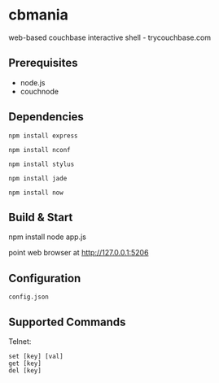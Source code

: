 cbmania
=======

web-based couchbase interactive shell  - trycouchbase.com

Prerequisites
-------------

* node.js
* couchnode

Dependencies
------------

    npm install express

    npm install nconf

    npm install stylus

    npm install jade

    npm install now

Build & Start
------------
   npm install
   node app.js

point web browser at http://127.0.0.1:5206

Configuration
-------------
    config.json

Supported Commands
------------------

Telnet:

    set [key] [val]
    get [key]
    del [key]
